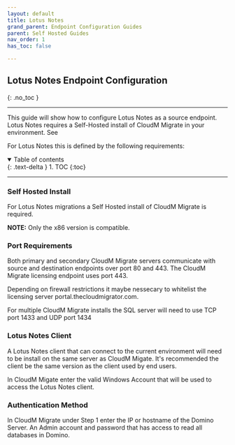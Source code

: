 ```yaml
---
layout: default
title: Lotus Notes
grand_parent: Endpoint Configuration Guides
parent: Self Hosted Guides
nav_order: 1
has_toc: false

---
```


## Lotus Notes Endpoint Configuration
{: .no_toc }

---

This guide will show how to configure Lotus Notes as a source endpoint. Lotus Notes requires a Self-Hosted install of CloudM Migrate in your environment. See 

For Lotus Notes this is defined by the following requirements:

<a name="top"></a>
<details open markdown="block">
  <summary>
    Table of contents
  </summary>
  {: .text-delta }
1. TOC
{:toc}
</details>

---

### Self Hosted Install

For Lotus Notes migrations a Self Hosted install of CloudM Migrate is required. 

**NOTE:** Only the x86 version is compatible. 

### Port Requirements

Both primary and secondary CloudM Migrate servers communicate with source and destination endpoints over port 80 and 443. The CloudM Migrate licensing endpoint uses port 443.

Depending on firewall restrictions it maybe nessecary to whitelist the licensing server portal.thecloudmigrator.com.

For multiple CloudM Migrate installs the SQL server will need to use TCP port 1433 and UDP port 1434 

  
    
### Lotus Notes Client 

A Lotus Notes client that can connect to the current environment will need to be install on the same server as CloudM Migate. It's recommended the client be the same version as the client used by end users. 

In CloudM Migate enter the valid Windows Account that will be used to access the Lotus Notes client. 

### Authentication Method 

In CloudM Migrate under Step 1 enter the IP or hostname of the Domino Server. An Admin account and password that has access to read all databases in Domino. 
